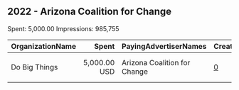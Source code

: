 ## 2022 - Arizona Coalition for Change 
Spent: 5,000.00
Impressions: 985,755

|OrganizationName|Spent|PayingAdvertiserNames|CreativeUrls|Impressions|Genders|AgeBrackets|CountryCodes|BillingAddresses|CandidateBallotInformation|
|:---|---:|:---|:---|---:|:---|:---|:---|:---|:---|
|Do Big Things|5,000.00 USD|Arizona Coalition for Change|[0](https://www.snap.com/political-ads/asset/a0c93d761aad6319dae756054f4da7355d71d277a024c4f88ad4736b54741a12?mediaType=png)|985,755||18+|united states|"PO Box 128,Mill Valley,94942,US"|Arizona Coalition for Change Rep Reginald Bolding|
